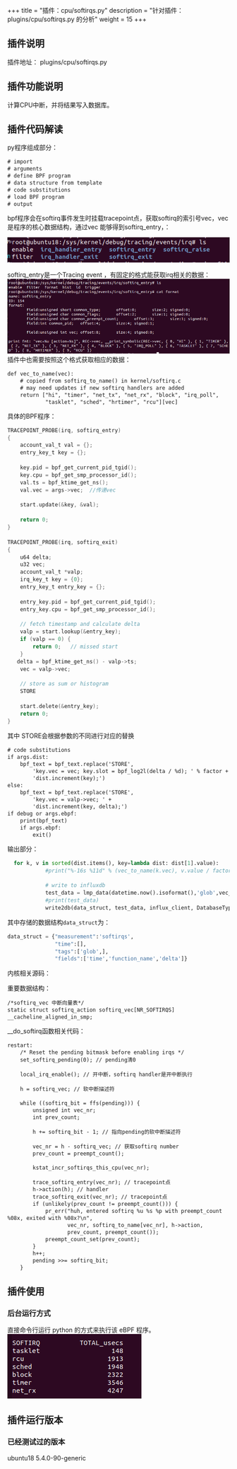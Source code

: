 +++
title = "插件：cpu/softirqs.py"
description = "针对插件：plugins/cpu/softirqs.py 的分析"
weight = 15
+++

## 插件说明

插件地址： plugins/cpu/softirqs.py

## 插件功能说明

计算CPU中断，并将结果写入数据库。

## 插件代码解读

py程序组成部分：

```
# import     
# arguments
# define BPF program
# data structure from template
# code substitutions
# load BPF program
# output

```

bpf程序会在softirq事件发生时挂载tracepoint点，获取softirq的索引号vec，vec是程序的核心数据结构，通过vec 能够得到softirq_entry，：

![image-20211231170451002](./images/image-20211231170451002.png)

softirq_entry是一个Tracing event ，有固定的格式能获取irq相关的数据：
![image-20211231170959766](./images/image-20211231170959766.png)
插件中也需要按照这个格式获取相应的数据：

```
def vec_to_name(vec):
    # copied from softirq_to_name() in kernel/softirq.c
    # may need updates if new softirq handlers are added
    return ["hi", "timer", "net_tx", "net_rx", "block", "irq_poll",
            "tasklet", "sched", "hrtimer", "rcu"][vec]
```



具体的BPF程序：

```c
TRACEPOINT_PROBE(irq, softirq_entry)
{
    account_val_t val = {};
    entry_key_t key = {};

    key.pid = bpf_get_current_pid_tgid();
    key.cpu = bpf_get_smp_processor_id();
    val.ts = bpf_ktime_get_ns();
    val.vec = args->vec;  //传递vec

    start.update(&key, &val);

    return 0;
}

TRACEPOINT_PROBE(irq, softirq_exit)
{
    u64 delta;
    u32 vec;
    account_val_t *valp;
    irq_key_t key = {0};
    entry_key_t entry_key = {};

    entry_key.pid = bpf_get_current_pid_tgid();
    entry_key.cpu = bpf_get_smp_processor_id();

    // fetch timestamp and calculate delta
    valp = start.lookup(&entry_key);
    if (valp == 0) {
        return 0;   // missed start
    }
   delta = bpf_ktime_get_ns() - valp->ts;
    vec = valp->vec;

    // store as sum or histogram
    STORE

    start.delete(&entry_key);
    return 0;
}

```

其中  STORE会根据参数的不同进行对应的替换

```
# code substitutions
if args.dist:
    bpf_text = bpf_text.replace('STORE',
        'key.vec = vec; key.slot = bpf_log2l(delta / %d); ' % factor +
        'dist.increment(key);')
else:
    bpf_text = bpf_text.replace('STORE',
        'key.vec = valp->vec; ' +
        'dist.increment(key, delta);')
if debug or args.ebpf:
    print(bpf_text)
    if args.ebpf:
        exit()
```

输出部分：

```python
  for k, v in sorted(dist.items(), key=lambda dist: dist[1].value):
            #print("%-16s %11d" % (vec_to_name(k.vec), v.value / factor))

            # write to influxdb
            test_data = lmp_data(datetime.now().isoformat(),'glob',vec_to_name(k.vec), v.value / factor)
            #print(test_data)
            write2db(data_struct, test_data, influx_client, DatabaseType.INFLUXDB.value)

```

其中存储的数据结构`data_struct`为：

```python
data_struct = {"measurement":'softirqs',
               "time":[],
               "tags":['glob',],
               "fields":['time','function_name','delta']}
```

内核相关源码：

重要数据结构：

```
/*softirq_vec 中断向量表*/
static struct softirq_action softirq_vec[NR_SOFTIRQS] __cacheline_aligned_in_smp;
```

__do_softirq函数相关代码：

```
restart:
	/* Reset the pending bitmask before enabling irqs */
	set_softirq_pending(0); // pending清0

	local_irq_enable(); // 开中断，softirq handler是开中断执行

	h = softirq_vec; // 软中断描述符

	while ((softirq_bit = ffs(pending))) {
		unsigned int vec_nr;
		int prev_count;

		h += softirq_bit - 1; // 指向pending的软中断描述符

		vec_nr = h - softirq_vec; // 获取softirq number
		prev_count = preempt_count();

		kstat_incr_softirqs_this_cpu(vec_nr);

		trace_softirq_entry(vec_nr); // tracepoint点
		h->action(h); // handler
		trace_softirq_exit(vec_nr); // tracepoint点
		if (unlikely(prev_count != preempt_count())) {
			pr_err("huh, entered softirq %u %s %p with preempt_count %08x, exited with %08x?\n",
			       vec_nr, softirq_to_name[vec_nr], h->action,
			       prev_count, preempt_count());
			preempt_count_set(prev_count);
		}
		h++;
		pending >>= softirq_bit;
	}
```

## 插件使用

### 后台运行方式

直接命令行运行 python 的方式来执行该 eBPF 程序。
![image-20211229234544654](./images/image-20211229234544654.png)

## 插件运行版本

### 已经测试过的版本

ubuntu18 5.4.0-90-generic

## 
